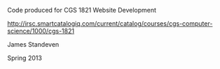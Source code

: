 Code produced for CGS 1821 Website Development

http://irsc.smartcatalogiq.com/current/catalog/courses/cgs-computer-science/1000/cgs-1821

James Standeven

Spring 2013

